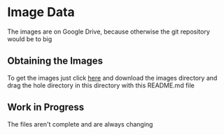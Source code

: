 # Image Data
The images are on Google Drive, because otherwise the git repository would be to big

## Obtaining the Images
To get the images just click [here](https://drive.google.com/open?id=1r3-AwGvLvJwINnIa7POD5Pxt4EaCqyDD) and download the images directory
and drag the hole directory in this directory with this README.md file

## Work in Progress
The files aren't complete and are always changing